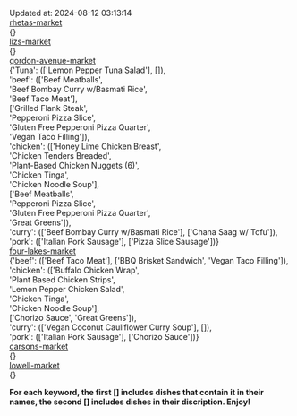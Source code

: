 Updated at: 2024-08-12 03:13:14  
[rhetas-market](https://wisc-housingdining.nutrislice.com/menu/rhetas-market/lunch/2024-08-12)  
{}  
[lizs-market](https://wisc-housingdining.nutrislice.com/menu/lizs-market/lunch/2024-08-12)  
{}  
[gordon-avenue-market](https://wisc-housingdining.nutrislice.com/menu/gordon-avenue-market/lunch/2024-08-12)  
{'Tuna': (['Lemon Pepper Tuna Salad'], []),  
 'beef': (['Beef Meatballs',  
           'Beef Bombay Curry w/Basmati Rice',  
           'Beef Taco Meat'],  
          ['Grilled Flank Steak',  
           'Pepperoni Pizza Slice',  
           'Gluten Free Pepperoni Pizza Quarter',  
           'Vegan Taco Filling']),  
 'chicken': (['Honey Lime Chicken Breast',  
              'Chicken Tenders Breaded',  
              'Plant-Based Chicken Nuggets (6)',  
              'Chicken Tinga',  
              'Chicken Noodle Soup'],  
             ['Beef Meatballs',  
              'Pepperoni Pizza Slice',  
              'Gluten Free Pepperoni Pizza Quarter',  
              'Great Greens']),  
 'curry': (['Beef Bombay Curry w/Basmati Rice'], ['Chana Saag w/ Tofu']),  
 'pork': (['Italian Pork Sausage'], ['Pizza Slice Sausage'])}  
[four-lakes-market](https://wisc-housingdining.nutrislice.com/menu/four-lakes-market/lunch/2024-08-12)  
{'beef': (['Beef Taco Meat'], ['BBQ Brisket Sandwich', 'Vegan Taco Filling']),  
 'chicken': (['Buffalo Chicken Wrap',  
              'Plant Based Chicken Strips',  
              'Lemon Pepper Chicken Salad',  
              'Chicken Tinga',  
              'Chicken Noodle Soup'],  
             ['Chorizo Sauce', 'Great Greens']),  
 'curry': (['Vegan Coconut Cauliflower Curry Soup'], []),  
 'pork': (['Italian Pork Sausage'], ['Chorizo Sauce'])}  
[carsons-market](https://wisc-housingdining.nutrislice.com/menu/carsons-market/lunch/2024-08-12)  
{}  
[lowell-market](https://wisc-housingdining.nutrislice.com/menu/lowell-market/lunch/2024-08-12)  
{}  
  
**For each keyword, the first [] includes dishes that contain it in their names, the second [] includes dishes in their discription. Enjoy!**  
